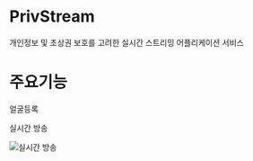 # PrivStream
개인정보 및 초상권 보호를 고려한 실시간 스트리밍 어플리케이션 서비스


# 주요기능
얼굴등록

실시간 방송

![실시간 방송](https://github.com/user-attachments/assets/89385d12-6b22-444f-9b52-6d345d87c2d2)
